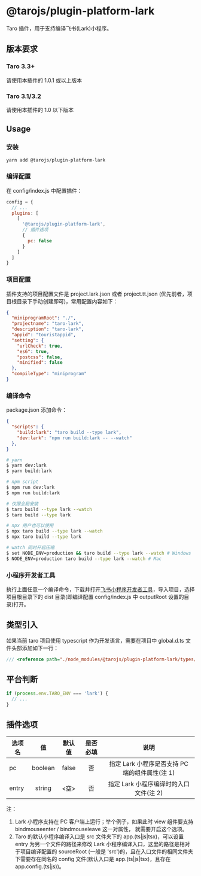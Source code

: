 # @tarojs/plugin-platform-lark

Taro 插件，用于支持编译飞书(Lark)小程序。

## 版本要求

### Taro 3.3+

请使用本插件的 1.0.1 或以上版本

### Taro 3.1/3.2

请使用本插件的 1.0 以下版本

## Usage

### 安装

``` bash
yarn add @tarojs/plugin-platform-lark
```

### 编译配置

在 config/index.js 中配置插件：

``` js
config = {
  // ...
  plugins: [
    [
      '@tarojs/plugin-platform-lark',
      // 插件选项
      {
        pc: false
      }
    ]
  ]
}
```

### 项目配置

插件支持的项目配置文件是 project.lark.json 或者 project.tt.json (优先前者，项目根目录下手动创建即可)，常用配置内容如下：

```json
{
  "miniprogramRoot": "./",
  "projectname": "taro-lark",
  "description": "taro-lark",
  "appid": "touristappid",
  "setting": {
    "urlCheck": true,
    "es6": true,
    "postcss": false,
    "minified": false
  },
  "compileType": "miniprogram"
}
```

### 编译命令

package.json 添加命令：

``` json
{
  "scripts": {
    "build:lark": "taro build --type lark",
    "dev:lark": "npm run build:lark -- --watch"
  },
}
```

``` bash
# yarn
$ yarn dev:lark
$ yarn build:lark

# npm script
$ npm run dev:lark
$ npm run build:lark

# 仅限全局安装
$ taro build --type lark --watch
$ taro build --type lark

# npx 用户也可以使用
$ npx taro build --type lark --watch
$ npx taro build --type lark

# watch 同时开启压缩
$ set NODE_ENV=production && taro build --type lark --watch # Windows
$ NODE_ENV=production taro build --type lark --watch # Mac
```

### 小程序开发者工具

执行上面任意一个编译命令，下载并打开[飞书小程序开发者工具](https://open.feishu.cn/document/uYjL24iN/ucDOzYjL3gzM24yN4MjN?lang=zh-CN)，导入项目，选择项目根目录下的 dist 目录(即编译配置 config/index.js 中 outputRoot 设置的目录)打开。

## 类型引入

如果当前 taro 项目使用 typescript 作为开发语言，需要在项目中 global.d.ts 文件头部添加如下一行：

``` ts
/// <reference path="./node_modules/@tarojs/plugin-platform-lark/types/shims-lark.d.ts" />
```

## 平台判断

``` js
if (process.env.TARO_ENV === 'lark') {
  // ...
}
```

## 插件选项

| 选项名 | 值 | 默认值 | 是否必填 | 说明 |
| -- | :-: | :-: | :-: | :-: |
| pc | boolean | false | 否 | 指定 Lark 小程序是否支持 PC 端的组件属性(注 1) |
| entry |  string | <空> | 否 | 指定 Lark 小程序编译时的入口文件(注 2) |

注：

1. Lark 小程序支持在 PC 客户端上运行；举个例子，如果此时 view 组件要支持 bindmouseenter / bindmouseleave 这一对属性， 就需要开启这个选项。
2. Taro 的默认小程序编译入口是 src 文件夹下的 app.(ts|js|tsx)，可以设置 entry 为另一个文件的路径来修改 Lark 小程序编译入口，这里的路径是相对于项目编译配置的 sourceRoot (一般是 'src')的，且在入口文件的相同文件夹下需要存在同名的 config 文件(默认入口是 app.(ts|js|tsx)，且存在 app.config.(ts|js))。
